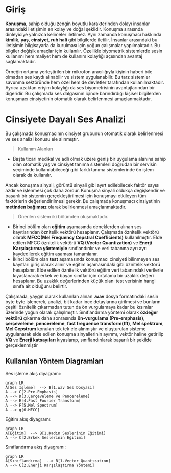 ﻿# Giriş
**Konuşma**, sahip olduğu zengin boyutlu karakterinden dolayı insanlar arasındaki iletişimin en kolay ve doğal şeklidir. Konuşma sırasında dinleyiciye yalnızca kelimeler iletilmez. Aynı zamanda konuşmacı hakkında **kimlik**, **yaş**, **cinsiyet**, **ruh hali** gibi bilgilerde iletilir. İnsanlar arasındaki bu iletişimin bilgisayarla da kurulması için yoğun çalışmalar yapılmaktadır. Bu bilgiler değişik amaçlar için kullanılır. Özellikle biyometrik sistemlerde sesin kullanımı hem maliyet hem de kullanım kolaylığı açısından avantaj sağlamaktadır.

Örneğin ortama yerleştirilen bir mikrofon aracılığıyla kişinin haberi bile olmadan ses kaydı alınabilir ve sistem uygulanabilir. Bu tarz sistemler savunma sektöründe hem özel hem de devletler tarafından kullanılmaktadır. Ayrıca uzaktan erişim kolaylığı da ses biyometrisinin avantajlarından bir diğeridir. Bu çalışmada ses dalgasının içinde barındırdığı kişisel bilgilerden konuşmacı cinsiyetinin otomatik olarak belirlenmesi amaçlanmaktadır.
# Cinsiyete Dayalı Ses Analizi
Bu çalışmada konuşmacının cinsiyet grubunun otomatik olarak belirlenmesi ve ses analizi konusu ele alınmıştır.
>Kullanım Alanları
 - Başta ticari medikal ve adli olmak üzere geniş bir uygulama alanına sahip olan otomatik yaş ve cinsiyet tanıma sistemleri doğrudan bir servisin seçiminde kullanılabileceği gibi farklı tanıma sistemlerinde ön işlem olarak da kullanılır. 

  Ancak konuşma sinyali, görüntü sinyali gibi ayırt edilebilecek faktör sayısı azdır ve işlenmesi çok daha zordur. Konuşma sinyali oldukça değişkendir ve başarılı bir sistemin gerçekleştirilmesi için konuşmayı etkileyen tüm faktörlerin değerlendirilmesi gerekir. Bu çalışmada konuşmacı cinsiyetinin **metinden bağımsız** olarak belirlenmesi amaçlanmaktadır. 
  >Önerilen sistem iki bölümden oluşmaktadır. 
  - Birinci bölüm olan **eğitim** aşamasında deneklerden alınan ses kayıtlarından öznitelik vektörü hesaplanır.
Çalışmada öznitelik vektörü olarak **MFCC(Mel Frequency Cepstral Coefficients)** kullanılmıştır. Elde edilen MFCC öznitelik vektörü **VQ (Vector Quantization)** ve **Enerji Karşılaştırma yöntemiyle** sınıflandırılır ve veri tabanına ayrı ayrı kaydedilerek eğitim aşaması tamamlanır.
- İkinci bölüm olan **test** aşamasında konuşmacı cinsiyeti bilinmeyen ses kayıtları giriş olarak alınır ve eğitim aşamasındaki gibi öznitelik vektörü hesaplanır. Elde edilen öznitelik vektörü eğitim veri tabanındaki verilerle kıyaslanarak erkek ve bayan sınıflar için ortalama bir uzaklık değeri hesaplanır. Bu uzaklık değerlerinden küçük olanı test verisinin hangi sınıfa ait olduğunu belirtir.

Çalışmada, yaygın olarak kullanılan alınan **.wav** dosya formatındaki sesin byte byte işlenerek, analizi, bit kadar ince detaylarına girilmesi ve bunların çeşitli öznitelik çıkarmadan tutun da ön vurgulamaya kadar bu kısımlar üzerinde yoğun olarak çalışılmıştır. Sınıflandırma yöntemi olarak **özdeğer vektörü** çıkarma daha sonrasında **ön-vurgulama (Pre-emphasis)**, **çerçeveleme**, **pencereleme**, **fast freguence transform(fft)**, **Mel spektrum**, **Mel Cepstrum** konuları tek tek ele alınmıştır ve oluşturulan sisteme uygulanarak elde edilen konuşma sinyallerinin ayırımı, vektör haline getirilip **VQ** ve **Enerji katsayıları** kıyaslanıp, sınıflandırılarak başarılı bir şekilde gerçeklenmiştir

## Kullanılan Yöntem Diagramları


Ses işleme akış diyagramı:

```mermaid
graph LR
A[Ses İşleme]  --> B[1.wav Ses Dosyası]
A --> C[2.Pre-Emphasis]
A --> D[3.Çerçeveleme ve Pencereleme]
A --> E[4.Fast Fourier Transform]
A --> F[5.Mel Spectrum]
A --> g[6.MFCC]
```
Eğitim akış diyagramı:

```mermaid
graph LR
A[Eğitim]  --> B[1.Kadın Seslerinin Eğitimi]
A --> C[2.Erkek Seslerinin Eğitimi]
```
Sınıflandırma akış diyagramı:
```mermaid
graph LR
A[Sınıflandırma]  --> B[1.Vector Quantızatıon]
A --> C[2.Enerji Karşılaştırma Yöntemi]
```





